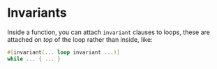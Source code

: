 # Invariants

Inside a function, you can attach `invariant` clauses to loops, these are attached on _top_ of the loop rather than inside, like:

```rust
#[invariant(... loop invariant ...)]
while ... { ... }
```

<!-- TODO: Better documentation on `#[invariant]`:

- precise syntax (mention pearlite)
- meaning
- common patterns, examples -->
